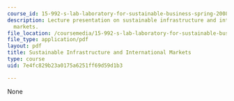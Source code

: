 ```yaml
---
course_id: 15-992-s-lab-laboratory-for-sustainable-business-spring-2008
description: Lecture presentation on sustainable infrastructure and international
  markets.
file_location: /coursemedia/15-992-s-lab-laboratory-for-sustainable-business-spring-2008/7e4fc829b23a0175a6251ff69d59d1b3_lec_16.pdf
file_type: application/pdf
layout: pdf
title: Sustainable Infrastructure and International Markets
type: course
uid: 7e4fc829b23a0175a6251ff69d59d1b3

---
```

None